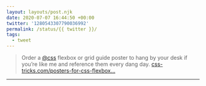 ```yaml
---
layout: layouts/post.njk
date: 2020-07-07 16:44:50 +00:00
twitter: '1280543307790036992'
permalink: /status/{{ twitter }}/
tags: 
  - tweet
---
```


> Order a [@css](https://twitter.com/css) flexbox or grid guide poster to hang by your desk if you’re like me and reference them every dang day. [css-tricks.com/posters-for-css-flexbox…](https://css-tricks.com/posters-for-css-flexbox-and-css-grid/)

---
